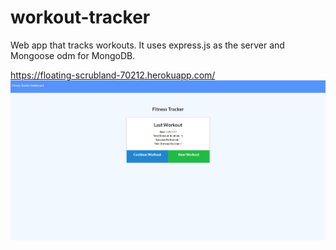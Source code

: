 # workout-tracker

Web app that tracks workouts. It uses express.js as the server and Mongoose odm for MongoDB. 


https://floating-scrubland-70212.herokuapp.com/
 ![Heroku app](herokuapp.png)
